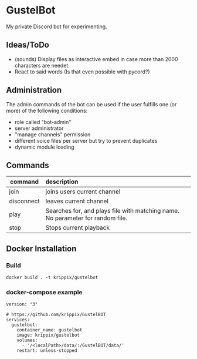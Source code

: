 # GustelBot
My private Discord bot for experimenting.

## Ideas/ToDo
- (sounds) Display files as interactive embed in case more than 2000 characters are needet.
- React to said words (Is that even possible with pycord?)

## Administration
The admin commands of the bot can be used if the user fulfills one (or more) of the following conditions:
- role called "bot-admin"
- server administrator
- "manage channels" permission
- different voice files per server but try to prevent duplicates
- dynamic module loading


## Commands

command     | description
----------- | :-------------
join        | joins users current channel
disconnect  | leaves current channel
play <name> | Searches for, and plays file with matching name. No parameter for random file.
stop        | Stops current playback
  
## Docker Installation
  
### Build
```
docker build . -t krippix/gustelbot
```
  
### docker-compose example
```
version: "3"

# https://github.com/krippix/GustelBOT
services:
  gustelbot:
    container_name: gustelbot
    image: krippix/gustelbot
    volumes:
      - '/<localPath>/data/:/GustelBOT/data/'
    restart: unless-stopped
```
